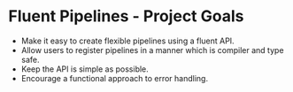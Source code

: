 <h1>Fluent Pipelines - Project Goals</h1>

* Make it easy to create flexible pipelines using a fluent API.
* Allow users to register pipelines in a manner which is compiler and type safe.
* Keep the API is simple as possible.
* Encourage a functional approach to error handling.